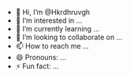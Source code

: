 - 👋 Hi, I’m @Hkrdhruvgh
- 👀 I’m interested in ...
- 🌱 I’m currently learning ...
- 💞️ I’m looking to collaborate on ...
- 📫 How to reach me ...
- 😄 Pronouns: ...
- ⚡ Fun fact: ...

<!---
Hkrdhruvgh/Hkrdhruvgh is a ✨ special ✨ repository because its `README.md` (this file) appears on your GitHub profile.
You can click the Preview link to take a look at your changes.
--->
